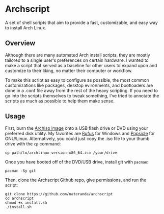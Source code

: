 # Archscript

A set of shell scripts that aim to provide a fast, customizable, and easy way to install Arch Linux.

## Overview

Although there are many automated Arch install scripts, they are mostly tailored to a single user's preferences on certain hardware. I wanted to make a script that served as a baseline for other users to expand upon and customize to their liking, no matter their computer or workflow.

To make this script as easy to configure as possible, the most common customizations like packages, desktop evironments, and bootloaders are done in a .conf file away from the rest of the heavy scripting. If you need to go into the scripts themselves to tweak something, I've tried to annotate the scripts as much as possible to help them make sense.

## Usage

First, burn the [Archiso image](https://archlinux.org/download/) onto a USB flash drive or DVD using your preferred disk utility. My favorites are [Rufus](https://rufus.ie/) for Windows and [Popsicle](https://github.com/pop-os/popsicle) for GNU/Linux. Alternatively, you could just copy the .iso file to your thumb drive with the `cp` command:

```shell
cp path/to/archlinux-version-x86_64.iso /your/drive
```

Once you have booted off of the DVD/USB drive, install git with `pacman`:

```shell
pacman -Sy git
```

Then, clone the Archscript Github repo, give permissions, and run the script:

```shell
git clone https://github.com/nateranda/archscript
cd archscript
chmod +x install.sh
./install.sh
```